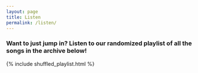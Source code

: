```yaml
---
layout: page
title: Listen
permalink: /listen/
---
```

<h3>Want to just jump in? Listen to our randomized playlist of all the songs in the archive below!</h3>

{% include shuffled_playlist.html %}


